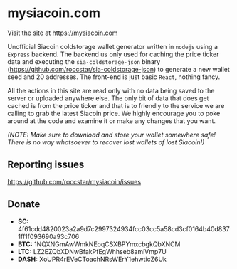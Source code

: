 # mysiacoin.com

Visit the site at https://mysiacoin.com

Unofficial Siacoin coldstorage wallet generator written in `nodejs` using a `Express` backend. The backend us only used for caching the price ticker data and executing the `sia-coldstorage-json` binary (https://github.com/roccstar/sia-coldstorage-json) to generate a new wallet seed and 20 addresses. The front-end is just basic `React`, nothing fancy.

All the actions in this site are read only with no data being saved to the server or uploaded anywhere else. The only bit of data that does get cached is from the price ticker and that is to friendly to the service we are calling to grab the latest Siacoin price. We highly encourage you to poke around at the code and examine it or make any changes that you want.

_(NOTE: Make sure to download and store your wallet somewhere safe! There is no way whatsoever to recover lost wallets of lost Siacoin!)_

## Reporting issues

https://github.com/roccstar/mysiacoin/issues

## Donate

- **SC:** 4f61cdd4820023a2a9d7c2997324934fcc03cc5a58cd3cf0164b40d8371ff1f093690a93c706
- **BTC:** 1NQXNGmAwWmkNEoqCSXBPYmxcbgkQbXNCM
- **LTC:** LZ2EZQbXDNwBfakPfEgWhhseb8amiVmp7U
- **DASH:** XoUPR4rEVeCToachNRsWErY1ehwticZ6Uk
